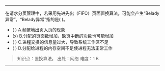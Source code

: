 ---
在请求分页管理中，若采用先进先出（FIFO）页面置换算法，可能会产生“Belady异常”，“Belady异常”指的是( )。
- ( ) A.频繁地出页入页的现象 
- (x) B.分配的页面数增加，缺页中断的次数也可能增加 
- ( ) C.进程交换的信息量过大，导致系统工作区不足
- ( ) D.分配给进程的内存空间不足使进程无法正常工作

> 知识点：置换算法。
> 出处：网络
> 难度：1
> B

---